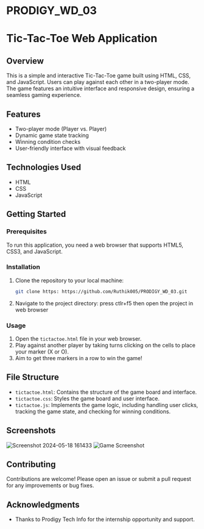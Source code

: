﻿# PRODIGY_WD_03
# Tic-Tac-Toe Web Application

## Overview

This is a simple and interactive Tic-Tac-Toe game built using HTML, CSS, and JavaScript. Users can play against each other in a two-player mode. The game features an intuitive interface and responsive design, ensuring a seamless gaming experience.

## Features

- Two-player mode (Player vs. Player)
- Dynamic game state tracking
- Winning condition checks
- User-friendly interface with visual feedback

## Technologies Used

- HTML
- CSS
- JavaScript

## Getting Started

### Prerequisites

To run this application, you need a web browser that supports HTML5, CSS3, and JavaScript.

### Installation

1. Clone the repository to your local machine:
    ```bash
    git clone https: https://github.com/Ruthik005/PRODIGY_WD_03.git
    ```
2. Navigate to the project directory:
   press ctlr+f5
   then open the project in web browser 

### Usage

1. Open the `tictactoe.html` file in your web browser.
2. Play against another player by taking turns clicking on the cells to place your marker (X or O).
3. Aim to get three markers in a row to win the game!

## File Structure

- `tictactoe.html`: Contains the structure of the game board and interface.
- `tictactoe.css`: Styles the game board and user interface.
- `tictactoe.js`: Implements the game logic, including handling user clicks, tracking the game state, and checking for winning conditions.

## Screenshots
 ![Screenshot 2024-05-18 161433](https://github.com/Ruthik005/PRODIGY_WD_03/assets/157978872/40bfeac2-393b-488e-b8bb-d2c8f92a40bb)
![Game Screenshot](screenshots/game_screenshot.png)

## Contributing
Contributions are welcome! Please open an issue or submit a pull request for any improvements or bug fixes.
 
## Acknowledgments

- Thanks to Prodigy Tech Info for the internship opportunity and support.
